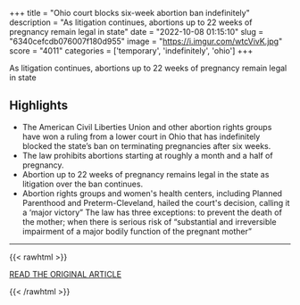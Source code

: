 +++
title = "Ohio court blocks six-week abortion ban indefinitely"
description = "As litigation continues, abortions up to 22 weeks of pregnancy remain legal in state"
date = "2022-10-08 01:15:10"
slug = "6340cefcdb076007f180d955"
image = "https://i.imgur.com/wtcVivK.jpg"
score = "4011"
categories = ['temporary', 'indefinitely', 'ohio']
+++

As litigation continues, abortions up to 22 weeks of pregnancy remain legal in state

## Highlights

- The American Civil Liberties Union and other abortion rights groups have won a ruling from a lower court in Ohio that has indefinitely blocked the state’s ban on terminating pregnancies after six weeks.
- The law prohibits abortions starting at roughly a month and a half of pregnancy.
- Abortion up to 22 weeks of pregnancy remains legal in the state as litigation over the ban continues.
- Abortion rights groups and women's health centers, including Planned Parenthood and Preterm-Cleveland, hailed the court's decision, calling it a ‘major victory” The law has three exceptions: to prevent the death of the mother; when there is serious risk of “substantial and irreversible impairment of a major bodily function of the pregnant mother”

---

{{< rawhtml >}}
  <p class="article-category">
    <a target="_blank" href="https://www.theguardian.com/us-news/2022/oct/07/ohio-court-blocks-six-week-abortion-ban-indefinitely">READ THE ORIGINAL ARTICLE</a>
  </p>
{{< /rawhtml >}}
